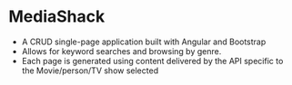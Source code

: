 MediaShack
=====

* A CRUD single-page application built with Angular and Bootstrap
* Allows for keyword searches and browsing by genre.
* Each page is generated using content delivered by the API specific to the Movie/person/TV show selected
